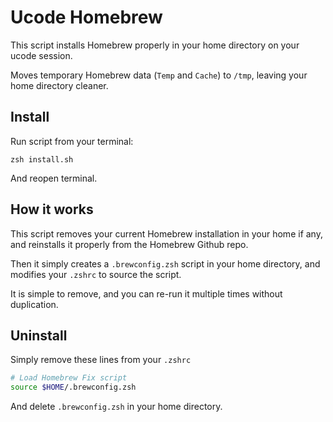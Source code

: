 Ucode Homebrew
===========

This script installs Homebrew properly in your home directory on your ucode session.

Moves temporary Homebrew data (`Temp` and `Cache`) to `/tmp`, leaving your home directory cleaner.

Install
-------
Run script from your terminal:

```
zsh install.sh
```

And reopen terminal.

How it works
------------
This script removes your current Homebrew installation in your home if any, and reinstalls it properly from the Homebrew Github repo.

Then it simply creates a `.brewconfig.zsh` script in your home directory, and modifies your `.zshrc` to source the script.

It is simple to remove, and you can re-run it multiple times without duplication.


Uninstall
---------
Simply remove these lines from your `.zshrc`

```sh
# Load Homebrew Fix script
source $HOME/.brewconfig.zsh
```

And delete `.brewconfig.zsh` in your home directory.
